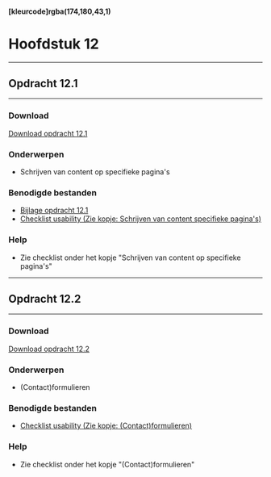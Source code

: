 #### [kleurcode]rgba(174,180,43,1)

# Hoofdstuk 12

---
## Opdracht 12.1
---

### Download
<a href="https://elo.kw1c.nl/CMS/Studie/811%20ICT-Academie/811%20VakkenInhoud/%5BB.33%20USA%5D%20Usability/25187%20%C2%A0%20Applicatie-%20en%20mediaontwikkelaar/Periode%2002/Productie/02.%20Opdrachten/Hoofdstuk%2012/Opdracht%2012.1.pdf" target="_blank">Download opdracht 12.1</a>

### Onderwerpen
*   Schrijven van content op specifieke pagina's

### Benodigde bestanden
*	<a href="https://elo.kw1c.nl/CMS/Studie/811%20ICT-Academie/811%20VakkenInhoud/%5BB.33%20USA%5D%20Usability/25187%20%C2%A0%20Applicatie-%20en%20mediaontwikkelaar/Periode%2002/Productie/02.%20Opdrachten/Hoofdstuk%2012/Bijlage%20opdracht%2012.1.docx" target="_blank">Bijlage opdracht 12.1</a>
*	<a href="https://elo.kw1c.nl/CMS/Studie/811%20ICT-Academie/811%20VakkenInhoud/%5BB.33%20USA%5D%20Usability/25187%20%C2%A0%20Applicatie-%20en%20mediaontwikkelaar/Periode%2002/Productie/01.%20Reader/Checklist%20usability.pdf" target="_blank">Checklist usability (Zie kopje: Schrijven van content specifieke pagina's)</a>

### Help
*	Zie checklist onder het kopje "Schrijven van content op specifieke pagina's"


---
## Opdracht 12.2
---

### Download
<a href="https://elo.kw1c.nl/CMS/Studie/811%20ICT-Academie/811%20VakkenInhoud/%5BB.33%20USA%5D%20Usability/25187%20%C2%A0%20Applicatie-%20en%20mediaontwikkelaar/Periode%2002/Productie/02.%20Opdrachten/Hoofdstuk%2012/Opdracht%2012.2.pdf" target="_blank">Download opdracht 12.2</a>

### Onderwerpen
*	(Contact)formulieren

### Benodigde bestanden
*	<a href="https://elo.kw1c.nl/CMS/Studie/811%20ICT-Academie/811%20VakkenInhoud/%5BB.33%20USA%5D%20Usability/25187%20%C2%A0%20Applicatie-%20en%20mediaontwikkelaar/Periode%2002/Productie/02.%20Opdrachten/Hoofdstuk%2012/Opdracht%2012.2.pdf" target="_blank">Checklist usability (Zie kopje: (Contact)formulieren)</a>

### Help
*	Zie checklist onder het kopje "(Contact)formulieren"